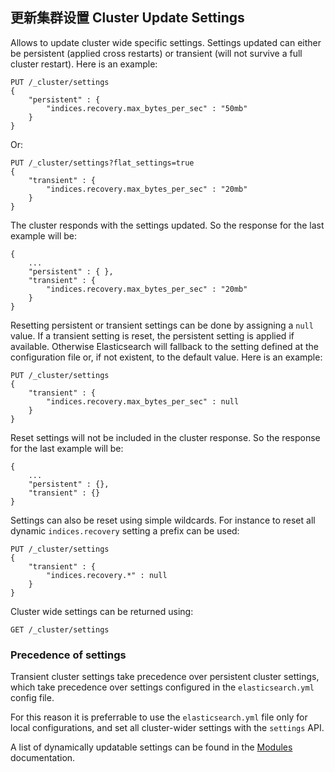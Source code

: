 ## 更新集群设置 Cluster Update Settings

Allows to update cluster wide specific settings. Settings updated can either be persistent (applied cross restarts) or transient (will not survive a full cluster restart). Here is an example:
    
    
    PUT /_cluster/settings
    {
        "persistent" : {
            "indices.recovery.max_bytes_per_sec" : "50mb"
        }
    }

Or:
    
    
    PUT /_cluster/settings?flat_settings=true
    {
        "transient" : {
            "indices.recovery.max_bytes_per_sec" : "20mb"
        }
    }

The cluster responds with the settings updated. So the response for the last example will be:
    
    
    {
        ...
        "persistent" : { },
        "transient" : {
            "indices.recovery.max_bytes_per_sec" : "20mb"
        }
    }

Resetting persistent or transient settings can be done by assigning a `null` value. If a transient setting is reset, the persistent setting is applied if available. Otherwise Elasticsearch will fallback to the setting defined at the configuration file or, if not existent, to the default value. Here is an example:
    
    
    PUT /_cluster/settings
    {
        "transient" : {
            "indices.recovery.max_bytes_per_sec" : null
        }
    }

Reset settings will not be included in the cluster response. So the response for the last example will be:
    
    
    {
        ...
        "persistent" : {},
        "transient" : {}
    }

Settings can also be reset using simple wildcards. For instance to reset all dynamic `indices.recovery` setting a prefix can be used:
    
    
    PUT /_cluster/settings
    {
        "transient" : {
            "indices.recovery.*" : null
        }
    }

Cluster wide settings can be returned using:
    
    
    GET /_cluster/settings

### Precedence of settings

Transient cluster settings take precedence over persistent cluster settings, which take precedence over settings configured in the `elasticsearch.yml` config file.

For this reason it is preferrable to use the `elasticsearch.yml` file only for local configurations, and set all cluster-wider settings with the `settings` API.

A list of dynamically updatable settings can be found in the [Modules](modules.html) documentation.

